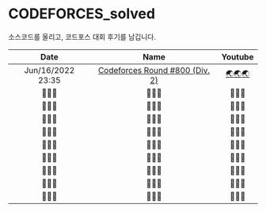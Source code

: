 # CODEFORCES_solved
소스코드를 올리고, 코드포스 대회 후기를 남깁니다. <br>

| Date | Name | Youtube |
|         :----:         | :----: | :----: |
|   Jun/16/2022 23:35    |   [Codeforces Round #800 (Div. 2)](https://github.com/seonghwan7694/CODEFORCES_solved/tree/main/Codeforces%20Round%20%23800%20(Div.%202)%20-%20Jun16%202022)   | [🌏🌏🌏](https://youtu.be/gSa3FExo7KE) |
|        🚧🚧🚧        |   🚧🚧🚧   |   🚧🚧🚧   |
|        🚧🚧🚧        |   🚧🚧🚧   |   🚧🚧🚧   |
|        🚧🚧🚧        |   🚧🚧🚧   |   🚧🚧🚧   |
|        🚧🚧🚧        |   🚧🚧🚧   |   🚧🚧🚧   |
|        🚧🚧🚧        |   🚧🚧🚧   |   🚧🚧🚧   |
|        🚧🚧🚧        |   🚧🚧🚧   |   🚧🚧🚧   |
|        🚧🚧🚧        |   🚧🚧🚧   |   🚧🚧🚧   |
|        🚧🚧🚧        |   🚧🚧🚧   |   🚧🚧🚧   |
|        🚧🚧🚧        |   🚧🚧🚧   |   🚧🚧🚧   |



